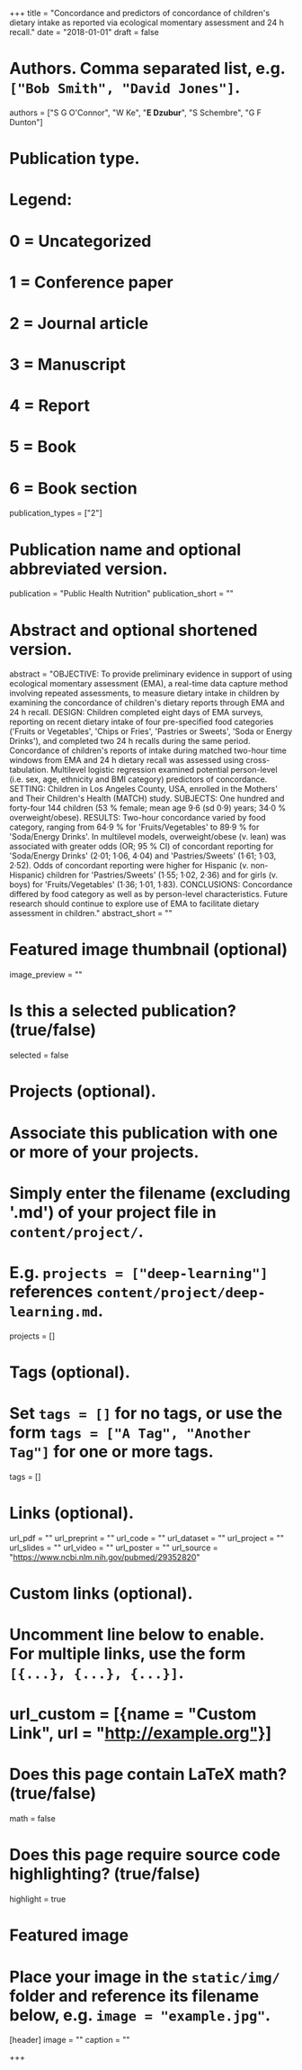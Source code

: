 +++
title = "Concordance and predictors of concordance of children's dietary intake as reported via ecological momentary assessment and 24 h recall."
date = "2018-01-01"
draft = false

# Authors. Comma separated list, e.g. `["Bob Smith", "David Jones"]`.
authors = ["S G O'Connor", "W Ke", "**E Dzubur**", "S Schembre", "G F Dunton"]

# Publication type.
# Legend:
# 0 = Uncategorized
# 1 = Conference paper
# 2 = Journal article
# 3 = Manuscript
# 4 = Report
# 5 = Book
# 6 = Book section
publication_types = ["2"]

# Publication name and optional abbreviated version.
publication = "Public Health Nutrition"
publication_short = ""

# Abstract and optional shortened version.
abstract = "OBJECTIVE: To provide preliminary evidence in support of using ecological momentary assessment (EMA), a real-time data capture method involving repeated assessments, to measure dietary intake in children by examining the concordance of children's dietary reports through EMA and 24 h recall. DESIGN: Children completed eight days of EMA surveys, reporting on recent dietary intake of four pre-specified food categories ('Fruits or Vegetables', 'Chips or Fries', 'Pastries or Sweets', 'Soda or Energy Drinks'), and completed two 24 h recalls during the same period. Concordance of children's reports of intake during matched two-hour time windows from EMA and 24 h dietary recall was assessed using cross-tabulation. Multilevel logistic regression examined potential person-level (i.e. sex, age, ethnicity and BMI category) predictors of concordance. SETTING: Children in Los Angeles County, USA, enrolled in the Mothers' and Their Children's Health (MATCH) study. SUBJECTS: One hundred and forty-four 144 children (53 % female; mean age 9·6 (sd 0·9) years; 34·0 % overweight/obese). RESULTS: Two-hour concordance varied by food category, ranging from 64·9 % for 'Fruits/Vegetables' to 89·9 % for 'Soda/Energy Drinks'. In multilevel models, overweight/obese (v. lean) was associated with greater odds (OR; 95 % CI) of concordant reporting for 'Soda/Energy Drinks' (2·01; 1·06, 4·04) and 'Pastries/Sweets' (1·61; 1·03, 2·52). Odds of concordant reporting were higher for Hispanic (v. non-Hispanic) children for 'Pastries/Sweets' (1·55; 1·02, 2·36) and for girls (v. boys) for 'Fruits/Vegetables' (1·36; 1·01, 1·83). CONCLUSIONS: Concordance differed by food category as well as by person-level characteristics. Future research should continue to explore use of EMA to facilitate dietary assessment in children."
abstract_short = ""

# Featured image thumbnail (optional)
image_preview = ""

# Is this a selected publication? (true/false)
selected = false

# Projects (optional).
#   Associate this publication with one or more of your projects.
#   Simply enter the filename (excluding '.md') of your project file in `content/project/`.
#   E.g. `projects = ["deep-learning"]` references `content/project/deep-learning.md`.
projects = []

# Tags (optional).
#   Set `tags = []` for no tags, or use the form `tags = ["A Tag", "Another Tag"]` for one or more tags.
tags = []

# Links (optional).
url_pdf = ""
url_preprint = ""
url_code = ""
url_dataset = ""
url_project = ""
url_slides = ""
url_video = ""
url_poster = ""
url_source = "https://www.ncbi.nlm.nih.gov/pubmed/29352820"

# Custom links (optional).
#   Uncomment line below to enable. For multiple links, use the form `[{...}, {...}, {...}]`.
# url_custom = [{name = "Custom Link", url = "http://example.org"}]

# Does this page contain LaTeX math? (true/false)
math = false

# Does this page require source code highlighting? (true/false)
highlight = true

# Featured image
# Place your image in the `static/img/` folder and reference its filename below, e.g. `image = "example.jpg"`.
[header]
image = ""
caption = ""

+++
